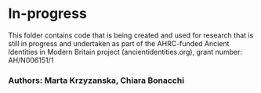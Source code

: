 # In-progress
This folder contains code that is being created and used for research that is still in progress and undertaken as part of the AHRC-funded Ancient Identities in Modern Britain project (ancientidentities.org), grant number: AH/N006151/1 

### Authors: Marta Krzyzanska, Chiara Bonacchi 
